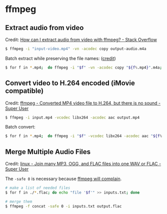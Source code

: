# ffmpeg

## Extract audio from video

Credit: [How can I extract audio from video with ffmpeg? - Stack Overflow](https://stackoverflow.com/a/27413824)

```bash
$ ffmpeg -i "input-video.mp4" -vn -acodec copy output-audio.m4a
```

Batch extract while preserving the file names: \([credit](https://stackoverflow.com/a/49092133)\)

```bash
$ for f in *.mp4;  do ffmpeg -i "$f" -vn -acodec copy "${f%.mp4}".m4a;  done
```

## Convert video to H.264 encoded \(iMovie compatible\)

Credit: [ffmpeg - Converted MP4 video file to H.264, but there is no sound - Super User](https://superuser.com/a/1325307)

```bash
$ ffmpeg -i input.mp4 -vcodec libx264 -acodec aac output.mp4
```

Batch convert:

```bash
$ for f in *.mp4;  do ffmpeg -i "$f" -vcodec libx264 -acodec aac "${f%.mp4}"-encoded.mp4;  done
```

## Merge Multiple Audio Files

Credit: [linux - Join many MP3, OGG, and FLAC files into one WAV or FLAC - Super User 
](https://superuser.com/a/584122)

The `-safe 0` is necessary because [ffmpeg will complain](https://stackoverflow.com/a/38999363).

```bash
# make a list of needed files
$ for f in ./*.flac; do echo "file '$f'" >> inputs.txt; done

# merge them
$ ffmpeg -f concat -safe 0 -i inputs.txt output.flac
```
